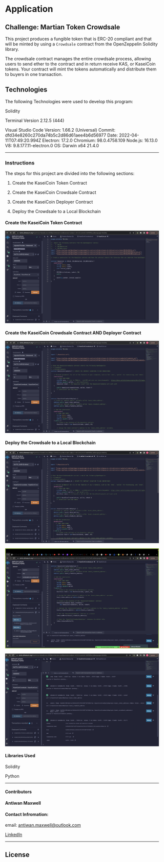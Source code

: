 # Application

## Challenge: Martian Token Crowdsale

This project produces a fungible token that is ERC-20 compliant and that will be minted by using a `Crowdsale` contract from the OpenZeppelin Solidity library.

The crowdsale contract manages the entire crowdsale process, allowing users to send ether to the contract and in return receive KAS, or KaseiCoin tokens. Your contract will mint the tokens automatically and distribute them to buyers in one transaction.




## Technologies

The following Technologies were used to develop this program:

Solidity

Terminal
    Version 2.12.5 (444)

Visual Studio Code
    Version: 1.66.2 (Universal)
    Commit: dfd34e8260c270da74b5c2d86d61aee4b6d56977
    Date: 2022-04-11T07:49:20.994Z
    Electron: 17.2.0
    Chromium: 98.0.4758.109
    Node.js: 16.13.0
    V8: 9.8.177.11-electron.0
    OS: Darwin x64 21.4.0

---

### Instructions

The steps for this project  are divided into the following sections:

1. Create the KaseiCoin Token Contract

2. Create the KaseiCoin Crowdsale Contract

3. Create the KaseiCoin Deployer Contract

4. Deploy the Crowdsale to a Local Blockchain


#### Create the KaseiCoin Token Contract

![Compiled](./Execution_Results/kas_coin_complied_image.png)


#### Create the KaseiCoin Crowdsale Contract AND Deployer Contract


![Compiled](./Execution_Results/kas_coin_crowdsale_deployer_compile_image.png)




#### Deploy the Crowdsale to a Local Blockchain
![Compiled](./Execution_Results/kas_coin_deployed_contracts_image.png)

![Compiled](./Execution_Results/kas_coin_deployer.png)

![Compiled](./Execution_Results/kas_coin_remix_tx_hx.png)


#### Libraries Used
 

Solidity

Python


---

#### Contributors

#### Antiwan Maxwell
#### Contact Infromation:

email: antiwan.maxwell@outlook.com

[LinkedIn](https://www.linkedin.com/in/antiwan-maxwell-205a11233/)


---


## License


